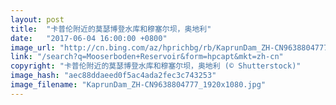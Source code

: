 ```yaml
---
layout: post
title:  "卡普伦附近的莫瑟博登水库和穆塞尔坝，奥地利"
date:   "2017-06-04 16:00:00 +0800"
image_url: "http://cn.bing.com/az/hprichbg/rb/KaprunDam_ZH-CN9638804777_1920x1080.jpg"
link: "/search?q=Mooserboden+Reservoir&form=hpcapt&mkt=zh-cn"
copyright: "卡普伦附近的莫瑟博登水库和穆塞尔坝，奥地利 (© Shutterstock)"
image_hash: "aec88ddaeed0f5ac4ada2fec3c743253"
image_filename: "KaprunDam_ZH-CN9638804777_1920x1080.jpg"
---
```

